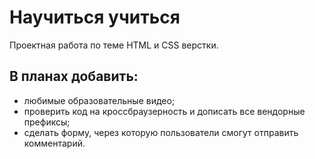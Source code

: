 # Научиться учиться
Проектная работа по теме HTML и CSS верстки.

## В планах добавить:
- любимые образовательные видео;
- проверить код на кроссбраузерность и дописать все вендорные префиксы;
- сделать форму, через которую пользователи смогут отправить комментарий.